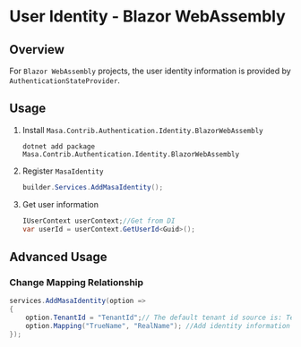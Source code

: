 ﻿# User Identity - Blazor WebAssembly

## Overview

For `Blazor WebAssembly` projects, the user identity information is provided by `AuthenticationStateProvider`.

## Usage

1. Install `Masa.Contrib.Authentication.Identity.BlazorWebAssembly`

   ```shell terminal
   dotnet add package Masa.Contrib.Authentication.Identity.BlazorWebAssembly
   ```

2. Register `MasaIdentity`

   ```csharp Program.cs
   builder.Services.AddMasaIdentity();
   ```

3. Get user information

   ```csharp
   IUserContext userContext;//Get from DI
   var userId = userContext.GetUserId<Guid>();
   ```

## Advanced Usage

### Change Mapping Relationship

```csharp
services.AddMasaIdentity(option =>
{
    option.TenantId = "TenantId";// The default tenant id source is: TenantId
    option.Mapping("TrueName", "RealName"); //Add identity information 'TrueName', and set the original information to: 'RealName'
});
```